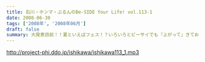 ```yaml
---
title: 石川・ホンマ・ぶるんのBe-SIDE Your Life! vol.113-1
date: 2008-06-30
tags: ['2008年', '2008年06月']
draft: false
summary: 大発表目前！！夏といえばフェス！？いろいろとビーサイでも『上がって』きております。冒頭は音声では難解なところもございますが、チョイ出し・小出しでお伝えしていきます・・・NAMAE
---
```


http://project-phi.ddo.jp/ishikawa/ishikawa113_1.mp3
